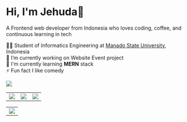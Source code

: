 # Hi, I'm Jehuda👋

A Frontend web developer from Indonesia who loves coding, coffee, and continuous learning in tech<br/>

👨‍🎓 Student of Informatics Engineering at [Manado State University](https://unima.ac.id/), Indonesia<br/>
🔭 I’m currently working on Website Event project<br/>
🌱 I'm currently learning <b>MERN</b> stack<br/>
⚡ Fun fact I like comedy<br/>

![](https://komarev.com/ghpvc/?username=Jehudavd&color=29291f)

<table>
  <tr>
    <td><img src="https://github-readme-stats.vercel.app/api?username=Jehudavd&theme=midnight-purple"></td>
    <td><img src="https://github-readme-stats.vercel.app/api/top-langs?username=Jehudavd&layout=compact&langs_count=8&card_width=320&theme=midnight-purple"></td>
    <td><img src="https://github-readme-streak-stats.herokuapp.com/?user=Jehudavd&theme=midnight-purple&hide_border=false"></td>
  </tr>
</table>

<table>
  <tr>
    <td><img src="https://github-readme-streak-stats.herokuapp.com/?user=Jehudavd&theme=midnight-purple&hide_border=false"></td>
  </tr>
</table>



